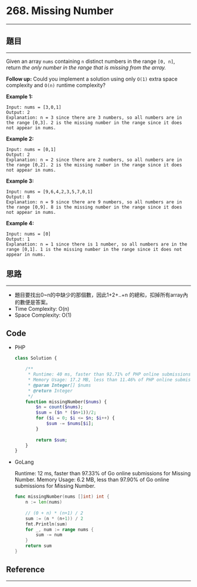# 268. Missing Number

---

## 題目

---

Given an array `nums` containing `n` distinct numbers in the range `[0, n]`, return *the only number in the range that is missing from the array.*

**Follow up:** Could you implement a solution using only `O(1)` extra space complexity and `O(n)` runtime complexity?

**Example 1:**

```
Input: nums = [3,0,1]
Output: 2
Explanation: n = 3 since there are 3 numbers, so all numbers are in the range [0,3]. 2 is the missing number in the range since it does not appear in nums.

```

**Example 2:**

```
Input: nums = [0,1]
Output: 2
Explanation: n = 2 since there are 2 numbers, so all numbers are in the range [0,2]. 2 is the missing number in the range since it does not appear in nums.

```

**Example 3:**

```
Input: nums = [9,6,4,2,3,5,7,0,1]
Output: 8
Explanation: n = 9 since there are 9 numbers, so all numbers are in the range [0,9]. 8 is the missing number in the range since it does not appear in nums.

```

**Example 4:**

```
Input: nums = [0]
Output: 1
Explanation: n = 1 since there is 1 number, so all numbers are in the range [0,1]. 1 is the missing number in the range since it does not appear in nums.

```

## 思路

---

- 題目要找出0~n的中缺少的那個數，因此1+2+..+n 的總和，扣掉所有array內的數便是答案。
- Time Complexity: O(n)
- Space Complexity: O(1)

## Code

- PHP
    
    ```php
    class Solution {
    
        /**
         * Runtime: 40 ms, faster than 92.71% of PHP online submissions for Missing Number.
         * Memory Usage: 17.2 MB, less than 11.46% of PHP online submissions for Missing Number.
         * @param Integer[] $nums
         * @return Integer
         */
        function missingNumber($nums) {
            $n = count($nums);
            $sum = ($n * ($n+1))/2;
            for ($i = 0; $i <= $n; $i++) {
                $sum -= $nums[$i];
            }
            
            return $sum;
        }
    }
    ```
    
- GoLang
    
    Runtime: 12 ms, faster than 97.33% of Go online submissions for Missing Number.
    Memory Usage: 6.2 MB, less than 97.90% of Go online submissions for Missing Number.
    
    ```go
    func missingNumber(nums []int) int {
        n := len(nums)
        
        // (0 + n) * (n+1) / 2
        sum := (n * (n+1)) / 2
        fmt.Println(sum)
        for _, num := range nums {
            sum -= num
        }
        return sum
    }
    ```
    

## Reference

---